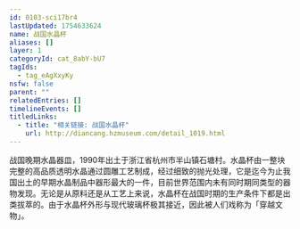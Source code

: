 ```yaml
---
id: 0103-sci17br4
lastUpdated: 1754633624
name: 战国水晶杯
aliases: []
layer: 1
categoryId: cat_8abY-bU7
tagIds:
  - tag_eAgXxyKy
nsfw: false
parent: ""
relatedEntries: []
timelineEvents: []
titledLinks:
  - title: "相关链接: 战国水晶杯"
    url: http://diancang.hzmuseum.com/detail_1019.html
---
```


战国晚期水晶器皿，1990年出土于浙江省杭州市半山镇石塘村。水晶杯由一整块完整的高品质透明水晶通过圆雕工艺制成，经过细致的抛光处理，它是迄今为止我国出土的早期水晶制品中器形最大的一件，目前世界范围内未有同时期同类型的器物发现。无论是从原料还是从工艺上来说，水晶杯在战国时期的生产条件下都是出类拔萃的。由于水晶杯外形与现代玻璃杯极其接近，因此被人们戏称为「穿越文物」。